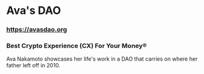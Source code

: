 # Ava's DAO

### https://avasdao.org

### Best Crypto Experience (CX) For Your Money®

Ava Nakamoto showcases her life's work in a DAO that carries on where her father left off in 2010.
